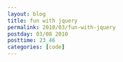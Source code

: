 ```yaml
---
layout: blog
title: fun with jquery
permalink: 2010/03/fun-with-jquery
postday: 03/08 2010
posttime: 23_46
categories: [code]
---
```


<script src="https://gist.github.com/860775.js?file=approval-statuses.js"></script>
